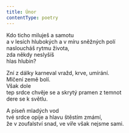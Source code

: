 ```yaml
---
title: Únor
contentType: poetry
---
```


<section>

Kdo ticho miluješ a samotu  
a v lesích hlubokých a v míru sněžných polí  
nasloucháš rytmu života,  
zda někdy neslyšíš  
hlas hlubin?

</section>

<section>

Zní z dálky karneval vražd, krve, umírání.  
Mlčení země bolí.  
Však dole  
tep srdce chvěje se a skrytý pramen z temnot  
dere se k světlu.

</section>

<section>

A píseň mladých vod  
tvé srdce opije a hlavu štěstím zmámí,  
že v zoufalství snad, ve víře však nejsme sami.

</section>
